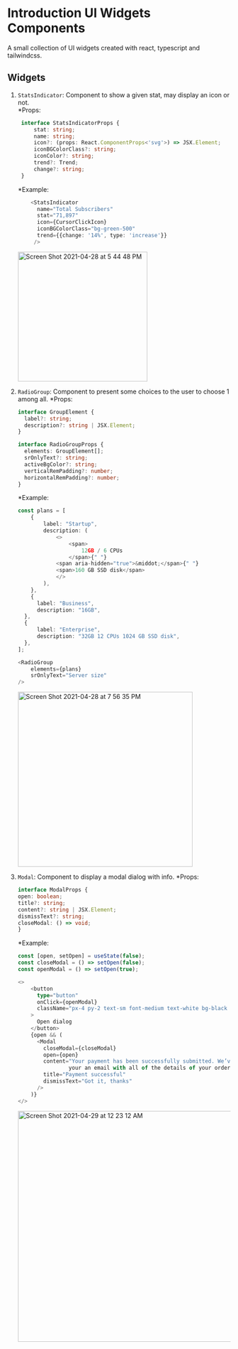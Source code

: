 # Introduction UI Widgets Components

A small collection of UI widgets created with react, typescript and tailwindcss.

## Widgets

1. `StatsIndicator`: Component to show a given stat, may display an icon or not.\
    *Props:

   ```typescript
    interface StatsIndicatorProps { 
        stat: string;
        name: string;
        icon?: (props: React.ComponentProps<'svg'>) => JSX.Element;
        iconBGColorClass?: string;
        iconColor?: string;
        trend?: Trend;
        change?: string;
    }
    ```

    *Example:
    
    ```typescript
        <StatsIndicator
          name="Total Subscribers"
          stat="71,897"
          icon={CursorClickIcon}
          iconBGColorClass="bg-green-500"
          trend={{change: '14%', type: 'increase'}}
         />
    ```

   <img width="292" alt="Screen Shot 2021-04-28 at 5 44 48 PM" src="https://user-images.githubusercontent.com/17462829/116476592-6fff1880-a849-11eb-8694-dc0a440f3ded.png">

1. `RadioGroup`: Component to present some choices to the user to choose 1 among all.
    *Props:

    ```typescript
    interface GroupElement {
      label?: string;
      description?: string | JSX.Element;
    }

    interface RadioGroupProps {
      elements: GroupElement[];
      srOnlyText?: string;
      activeBgColor?: string;
      verticalRemPadding?: number;
      horizontalRemPadding?: number;
    }
    ```

    *Example:

    ```typescript
    const plans = [
        {
            label: "Startup",
            description: (
                <>
                    <span>
                        12GB / 6 CPUs
                    </span>{" "}
                <span aria-hidden="true">&middot;</span>{" "}
                <span>160 GB SSD disk</span>
                </>
            ),
        },
        {
          label: "Business",
          description: "16GB",
      },
      {
          label: "Enterprise",
          description: "32GB 12 CPUs 1024 GB SSD disk",
      },
    ];

    <RadioGroup 
        elements={plans}
        srOnlyText="Server size"
    />
    ```

   <img width="394" alt="Screen Shot 2021-04-28 at 7 56 35 PM" src="https://user-images.githubusercontent.com/17462829/116487106-3801d080-a85d-11eb-9791-e5e57168a957.png">

1. `Modal`: Component to display a modal dialog with info.
    *Props:

    ```typescript
    interface ModalProps {
    open: boolean;
    title?: string;
    content?: string | JSX.Element;
    dismissText?: string;
    closeModal: () => void;
    }
    ```

    *Example:

    ```typescript
    const [open, setOpen] = useState(false);
    const closeModal = () => setOpen(false);
    const openModal = () => setOpen(true);

    <>
        <button
          type="button"
          onClick={openModal}
          className="px-4 py-2 text-sm font-medium text-white bg-black rounded-md bg-opacity-20 hover:bg-opacity-30 focus:outline-none focus-visible:ring-2 focus-visible:ring-white focus-visible:ring-opacity-75"
        >
          Open dialog
        </button>
        {open && (
          <Modal
            closeModal={closeModal}
            open={open}
            content="Your payment has been successfully submitted. We’ve sent
                    your an email with all of the details of your order."
            title="Payment successful"
            dismissText="Got it, thanks"
          />
        )}
    </>
    ```
    
    <img width="520" alt="Screen Shot 2021-04-29 at 12 23 12 AM" src="https://user-images.githubusercontent.com/17462829/116502559-cdaf5700-a881-11eb-8a21-511199c757dd.png">
